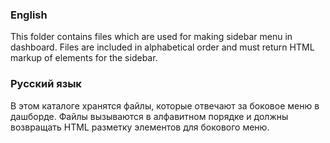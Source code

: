 ### English
This folder contains files which are used for making sidebar menu in dashboard. Files are included in alphabetical order and must return HTML markup of elements for the sidebar.

### Русский язык
В этом каталоге хранятся файлы, которые отвечают за боковое меню в дашборде. Файлы вызываются в алфавитном порядке и должны возвращать HTML разметку элементов для бокового меню.